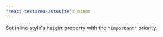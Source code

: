 ```yaml
---
"react-textarea-autosize": minor
---
```


Set inline style's `height` property with the `"important"` priority.

